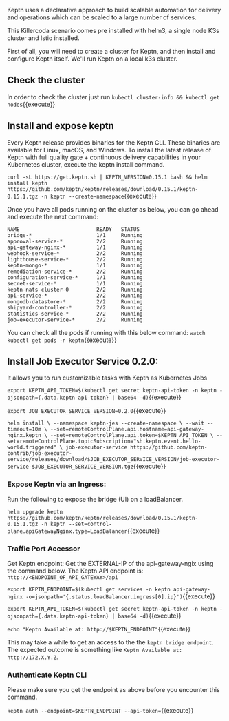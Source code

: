Keptn uses a declarative approach to build scalable automation for delivery and operations which can be scaled to a large number of services.

This Killercoda scenario comes pre installed with helm3, a single node K3s cluster and Istio installed. 

First of all, you will need to create a cluster for Keptn, and then install and configure Keptn itself.
We'll run Keptn on a local k3s cluster.
## Check the cluster

In order to check the cluster just run  `kubectl cluster-info &&
kubectl get nodes`{{execute}}

 ## Install and expose keptn

 Every Keptn release provides binaries for the Keptn CLI. These binaries are available for Linux, macOS, and Windows.
 To install the latest release of Keptn with full quality gate + continuous delivery capabilities in your Kubernetes cluster, execute the keptn install command.

`curl -sL https://get.keptn.sh | KEPTN_VERSION=0.15.1 bash &&
helm install keptn https://github.com/keptn/keptn/releases/download/0.15.1/keptn-0.15.1.tgz -n keptn --create-namespace`{{execute}}


Once you have all pods running on the cluster as below, you can go ahead and execute the next command:
```
NAME                         READY   STATUS
bridge-*                     1/1     Running
approval-service-*           2/2     Running
api-gateway-nginx-*          1/1     Running
webhook-service-*            2/2     Running
lighthouse-service-*         2/2     Running
keptn-mongo-*                1/1     Running
remediation-service-*        2/2     Running
configuration-service-*      1/1     Running
secret-service-*             1/1     Running
keptn-nats-cluster-0         2/2     Running
api-service-*                2/2     Running
mongodb-datastore-*          2/2     Running
shipyard-controller-*        2/2     Running
statistics-service-*         2/2     Running
job-executor-service-*       2/2     Running
```
You can check all the pods if running with this below command:
`watch kubectl get pods -n keptn`{{execute}}

## Install Job Executor Service 0.2.0:

It allows you to run customizable tasks with Keptn as Kubernetes Jobs

`export KEPTN_API_TOKEN=$(kubectl get secret keptn-api-token -n keptn -ojsonpath={.data.keptn-api-token} | base64 -d)`{{execute}}

`export JOB_EXECUTOR_SERVICE_VERSION=0.2.0`{{execute}}

`helm install \
--namespace keptn-jes --create-namespace \
--wait --timeout=10m \
--set=remoteControlPlane.api.hostname=api-gateway-nginx.keptn \
--set=remoteControlPlane.api.token=$KEPTN_API_TOKEN \
--set=remoteControlPlane.topicSubscription="sh.keptn.event.hello-world.triggered" \
job-executor-service https://github.com/keptn-contrib/job-executor-service/releases/download/$JOB_EXECUTOR_SERVICE_VERSION/job-executor-service-$JOB_EXECUTOR_SERVICE_VERSION.tgz`{{execute}}

### Expose Keptn via an Ingress:

Run the following to expose the bridge (UI) on a loadBalancer.

`helm upgrade keptn https://github.com/keptn/keptn/releases/download/0.15.1/keptn-0.15.1.tgz -n keptn --set=control-plane.apiGatewayNginx.type=LoadBalancer`{{execute}}

### Traffic Port Accessor 

<!-- `kubectl port-forward --address 0.0.0.0 service/api-gateway-nginx 80:80 -n keptn`{{execute}} -->

Get Keptn endpoint: Get the EXTERNAL-IP of the api-gateway-ngix using the command below. The Keptn API endpoint is: `http://<ENDPOINT_OF_API_GATEWAY>/api`

`export KEPTN_ENDPOINT=$(kubectl get services -n keptn api-gateway-nginx -o=jsonpath='{.status.loadBalancer.ingress[0].ip}')`{{execute}}

`export KEPTN_API_TOKEN=$(kubectl get secret keptn-api-token -n keptn -ojsonpath={.data.keptn-api-token} | base64 -d)`{{execute}}

`echo "Keptn Available at: http://$KEPTN_ENDPOINT"`{{execute}}

This may take a while to get an access to the the `keptn bridge endpoint`. The expected outcome is something like `Keptn Available at: http://172.X.Y.Z`.

### Authenticate Keptn CLI

Please make sure you get the endpoint as above before you encounter this command.

`keptn auth --endpoint=$KEPTN_ENDPOINT --api-token=`{{execute}}